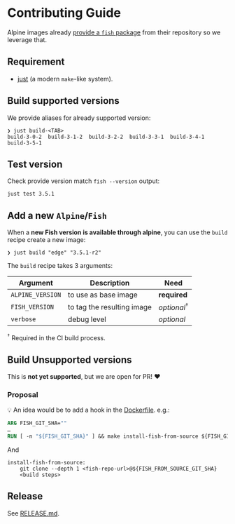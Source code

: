 # Contributing Guide

Alpine images already [provide a `fish` package][alpine-fish] from their repository so we leverage that.

## Requirement

* [just] (a modern `make`-like system).

## Build supported versions

We provide aliases for already supported version:

```console
❯ just build-<TAB>
build-3-0-2  build-3-1-2  build-3-2-2  build-3-3-1  build-3-4-1  build-3-5-1
```

## Test version

Check provide version match `fish --version` output:

    just test 3.5.1


## Add a new `Alpine`/`Fish`

When a **new Fish version is available through alpine**, you can use the `build` recipe create a new image:

```console
❯ just build "edge" "3.5.1-r2"
```

The `build` recipe takes 3 arguments:

| Argument         | Description                | Need                   |
| ---------------- | -------------------------- | ---------------------- |
| `ALPINE_VERSION` | to use as base image       | **required**           |
| `FISH_VERSION`   | to tag the resulting image | _optional_<sup>†</sup> |
| `verbose`        | debug level                | _optional_             |

<sup>†</sup> Required in the CI build process.

## Build Unsupported versions

This is **not yet supported**, but we are open for PR! :heart:

### Proposal

:bulb: An idea would be to add a hook in the [Dockerfile]. e.g.:

```Dockerfile
ARG FISH_GIT_SHA=""
…
RUN [ -n "${FISH_GIT_SHA}" ] && make install-fish-from-source ${FISH_GIT_SHA}
```

And

```make
install-fish-from-source:
    git clone --depth 1 <fish-repo-url>@${FISH_FROM_SOURCE_GIT_SHA}
    <build steps>
```

## Release

See [RELEASE.md].

[just]: https://github.com/casey/just
[alpine-fish]: https://pkgs.alpinelinux.org/packages?name=fish&repo=&arch=
[Dockerfile]: ./Dockerfile
[RELEASE.md]: ./RELEASE.md